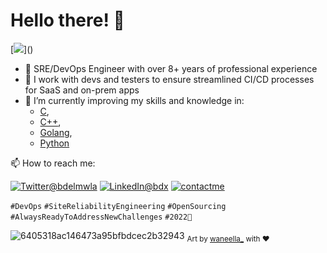 # Hello there! 👋
[![](https://visitor-badge.glitch.me/badge?page_id=najx.visitor-badge")]()
  - 🔭 SRE/DevOps Engineer with over 8+ years of professional experience
  - 💬 I work with devs and testers to ensure streamlined CI/CD processes for SaaS and on-prem apps
  - 🌱 I’m currently improving my skills and knowledge in: 
    - [C](http://www.open-std.org),
    - [C++](http://www.isocpp.org),
    - [Golang](http://www.golang.org),
    - [Python](http://www.python.org)

📫 How to reach me:
 
  <a href="https://twitter.com/bdelmwla"><img src="https://img.shields.io/badge/Twitter--_.svg?style=social&logo=twitter" alt="Twitter@bdelmwla"></a>
  <a href="https://www.linkedin.com/in/abdx"><img src="https://img.shields.io/badge/LinkedIn--_.svg?style=social&logo=linkedin" alt="LinkedIn@bdx"></a>
  <a href="mailto:najim.abdelmoula@gmail.com"><img src="https://img.shields.io/badge/Contact%20Me--_.svg?style=social&logo=mail.ru" alt="contactme"></a>

`#DevOps` `#SiteReliabilityEngineering` `#OpenSourcing` `#AlwaysReadyToAddressNewChallenges` `#2022🚀`

![6405318ac146473a95bfbdcec2b32943](https://user-images.githubusercontent.com/11095731/136881424-89ef97ea-51eb-4910-9d86-9ccd2e77fcf0.gif)
<sub>Art by [waneella_](https://twitter.com/waneella_) with ❤️</sup>

<!--
 - 🤔 I’m looking for help with ...
 - ⚡ Fun fact: ...
-->
